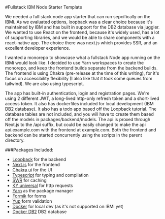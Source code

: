 #Fullstack IBM Node Starter Template

We needed a full stack node app starter that can run sepcifically on the IBMi. As we evaluated options, loopback was a clear choice because it's maintained by IBM and has built in support for the DB2 database via juggler. We wanted to use React on the frontend, because it's widely used, has a lot of supporting libraries, and we would be able to share components with a react-native app. The choice there was next.js which provides SSR, and an excellent developer experience.

I wanted a monorepo to showcase what a fullstack Node app running on the IBMi would look like. I decided to use Yarn workspaces to create the monorepo, and keep the frontend builds separate from the backend builds. The frontend is using Chakra (pre-release at the time of this writing), for it's focus on accessibility flexibility (I also like that it took some queues from tailwind). We are also using typescript.

The app has built-in authentication, login and registration pages. We're using 2 different JWT, a long-lived http-only refresh token and a short-lived access token. It also has dockerfiles included for local development (IBM DB2 database). It also has a todo app based off the Loopback tutorial. The database tables are not included, and you will have to create them based off the models in packages/backend/models. The api is proxed through Next.js to the /api suffix, but could be easily changed to make the api api.example.com with the frontend at example.com. Both the frontend and backend can be started concurrently using the scripts in the parent directory.

###Packages Included:
- [Loopback](https://loopback.io/doc/en/lb4/) for the backend 
- [Next.js](https://nextjs.org/docs/getting-started) for the frontend
- [Chakra ui](https://next.chakra-ui.com/docs/getting-started) for the UI
- [Typescript](https://www.typescriptlang.org/docs/handbook/typescript-in-5-minutes.html) for typing and compilation
- [SWR](https://swr.vercel.app/) for caching
- [KY universal](https://github.com/sindresorhus/ky) for http requests
- [Yarn](https://yarnpkg.com/) as the package manager
- [Formik](https://formik.org/docs/overview) for forms
- [Yup](https://github.com/jquense/yup) form validation
- [Docker](https://www.docker.com/) for local dev (as it's not supported on IBMi yet)
- [Docker DB2](https://hub.docker.com/r/ibmcom/db2) DB2 database